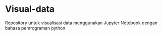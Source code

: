 # Visual-data
Repository untuk visualisasi data menggunakan Jupyter Notebook dengan bahasa pemrograman python
